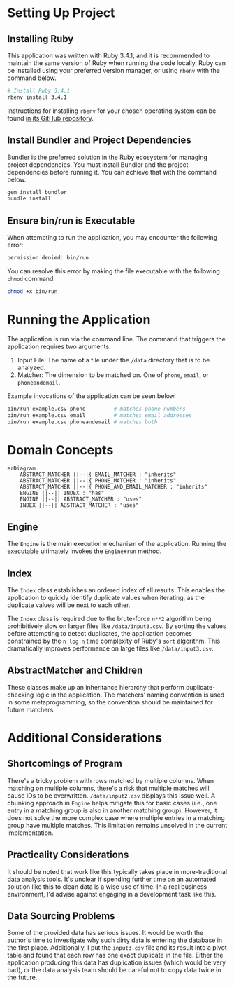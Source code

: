 # Setting Up Project

## Installing Ruby

This application was written with Ruby 3.4.1, and it is recommended to maintain the same version of Ruby when running the code locally. Ruby can be installed using your preferred version manager, or using `rbenv` with the command below.

```sh
# Install Ruby 3.4.1
rbenv install 3.4.1
```

Instructions for installing `rbenv` for your chosen operating system can be found [in its GitHub repository](https://github.com/rbenv/rbenv).

## Install Bundler and Project Dependencies

Bundler is the preferred solution in the Ruby ecosystem for managing project dependencies. You must install Bundler and the project dependencies before running it. You can achieve that with the command below.

```sh
gem install bundler
bundle install
```

## Ensure bin/run is Executable

When attempting to run the application, you may encounter the following error:

```sh
permission denied: bin/run
```

You can resolve this error by making the file executable with the following `chmod` command.

```sh
chmod +x bin/run
```

# Running the Application

The application is run via the command line. The command that triggers the application requires two arguments.

1. Input File: The name of a file under the `/data` directory that is to be analyzed.
2. Matcher: The dimension to be matched on. One of `phone`, `email`, or `phoneandemail`.

Example invocations of the application can be seen below.

```sh
bin/run example.csv phone         # matches phone numbers
bin/run example.csv email         # matches email addresses
bin/run example.csv phoneandemail # matches both
```

# Domain Concepts

```mermaid
erDiagram
    ABSTRACT_MATCHER ||--|{ EMAIL_MATCHER : "inherits"
    ABSTRACT_MATCHER ||--|{ PHONE_MATCHER : "inherits"
    ABSTRACT_MATCHER ||--|{ PHONE_AND_EMAIL_MATCHER : "inherits"
    ENGINE ||--|| INDEX : "has"
    ENGINE ||--|| ABSTRACT_MATCHER : "uses"
    INDEX ||--|| ABSTRACT_MATCHER : "uses"
```

## Engine

The `Engine` is the main execution mechanism of the application. Running the executable ultimately invokes the `Engine#run` method.

## Index

The `Index` class establishes an ordered index of all results. This enables the application to quickly identify duplicate values when iterating, as the duplicate values will be next to each other.

The `Index` class is required due to the brute-force `n**2` algorithm being prohibitively slow on larger files like `/data/input3.csv`. By sorting the values before attempting to detect duplicates, the application becomes constrained by the `n log n` time complexity of Ruby's `sort` algorithm. This dramatically improves performance on large files like `/data/input3.csv`.

## AbstractMatcher and Children

These classes make up an inheritance hierarchy that perform duplicate-checking logic in the application. The matchers' naming convention is used in some metaprogramming, so the convention should be maintained for future matchers.

# Additional Considerations

## Shortcomings of Program

There's a tricky problem with rows matched by multiple columns. When matching on multiple columns, there's a risk that multiple matches will cause IDs to be overwritten. `/data/input2.csv` displays this issue well. A chunking approach in `Engine` helps mitigate this for basic cases (i.e., one entry in a matching group is also in another matching group). However, it does not solve the more complex case where multiple entries in a matching group have multiple matches. This limitation remains unsolved in the current implementation.

## Practicality Considerations

It should be noted that work like this typically takes place in more-traditional data analysis tools. It's unclear if spending further time on an automated solution like this to clean data is a wise use of time. In a real business environment, I'd advise against engaging in a development task like this.

## Data Sourcing Problems

Some of the provided data has serious issues. It would be worth the author's time to investigate why such dirty data is entering the database in the first place. Additionally, I put the `input3.csv` file and its result into a pivot table and found that each row has one exact duplicate in the file. Either the application producing this data has duplication issues (which would be very bad), or the data analysis team should be careful not to copy data twice in the future.
